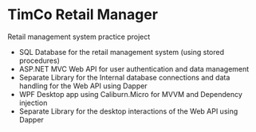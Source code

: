 # TimCo Retail Manager
Retail management system practice project

- SQL Database for the retail management system (using stored procedures)
- ASP.NET MVC Web API for user authentication and data management
- Separate Library for the Internal database connections and data handling for the Web API using Dapper
- WPF Desktop app using Caliburn.Micro for MVVM and Dependency injection
- Separate Library for the desktop interactions of the Web API using Dapper
